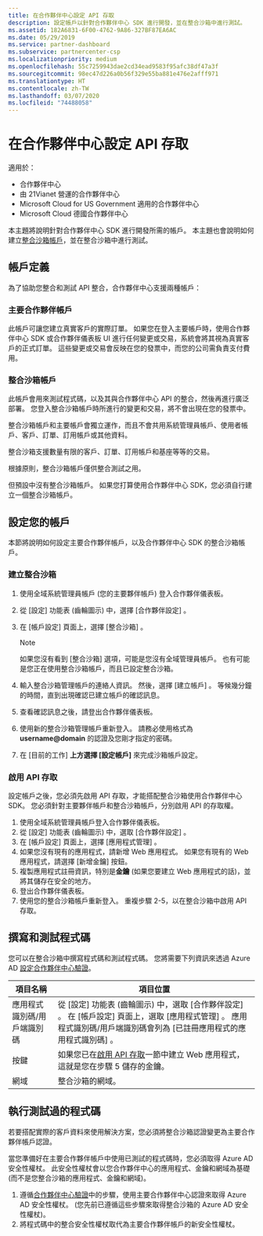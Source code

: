 ```yaml
---
title: 在合作夥伴中心設定 API 存取
description: 設定帳戶以針對合作夥伴中心 SDK 進行開發，並在整合沙箱中進行測試。
ms.assetid: 182A6831-6F00-4762-9A86-327BF87EA6AC
ms.date: 05/29/2019
ms.service: partner-dashboard
ms.subservice: partnercenter-csp
ms.localizationpriority: medium
ms.openlocfilehash: 55c7259943dae2cd34ead9583f95afc38df47a3f
ms.sourcegitcommit: 98ec47d226a0b56f329e55ba881e476e2afff971
ms.translationtype: HT
ms.contentlocale: zh-TW
ms.lasthandoff: 03/07/2020
ms.locfileid: "74488058"
---
```

# <a name="set-up-api-access-in-partner-center"></a>在合作夥伴中心設定 API 存取

適用於：

- 合作夥伴中心
- 由 21Vianet 營運的合作夥伴中心
- Microsoft Cloud for US Government 適用的合作夥伴中心
- Microsoft Cloud 德國合作夥伴中心

本主題將說明針對合作夥伴中心 SDK 進行開發所需的帳戶。 本主題也會說明如何建立[整合沙箱帳戶](#integration-sandbox-account)，並在整合沙箱中進行測試。

## <a name="account-definitions"></a>帳戶定義

為了協助您整合和測試 API 整合，合作夥伴中心支援兩種帳戶：

### <a name="primary-partner-account"></a>主要合作夥伴帳戶

此帳戶可讓您建立真實客戶的實際訂單。 如果您在登入主要帳戶時，使用合作夥伴中心 SDK 或合作夥伴儀表板 UI 進行任何變更或交易，系統會將其視為真實客戶的正式訂單。 這些變更或交易會反映在您的發票中，而您的公司需負責支付費用。

### <a name="integration-sandbox-account"></a>整合沙箱帳戶

此帳戶會用來測試程式碼，以及其與合作夥伴中心 API 的整合，然後再進行廣泛部署。 您登入整合沙箱帳戶時所進行的變更和交易，將不會出現在您的發票中。

整合沙箱帳戶和主要帳戶會獨立運作，而且不會共用系統管理員帳戶、使用者帳戶、客戶、訂單、訂用帳戶或其他資料。

整合沙箱支援數量有限的客戶、訂單、訂用帳戶和基座等等的交易。

根據原則，整合沙箱帳戶僅供整合測試之用。

但預設中沒有整合沙箱帳戶。 如果您打算使用合作夥伴中心 SDK，您必須自行建立一個整合沙箱帳戶。

## <a name="set-up-your-accounts"></a>設定您的帳戶

本節將說明如何設定主要合作夥伴帳戶，以及合作夥伴中心 SDK 的整合沙箱帳戶。

### <a name="create-an-integration-sandbox"></a>建立整合沙箱

1. 使用全域系統管理員帳戶 (您的主要夥伴帳戶) 登入合作夥伴儀表板。
2. 從 [設定]  功能表 (齒輪圖示) 中，選擇 [合作夥伴設定]  。
3. 在 [帳戶設定]  頁面上，選擇 [整合沙箱]  。

    >[!NOTE]
    >如果您沒有看到 [整合沙箱] 選項，可能是您沒有全域管理員帳戶。 也有可能是您正在使用整合沙箱帳戶，而且已設定整合沙箱。

4. 輸入整合沙箱管理帳戶的連絡人資訊。 然後，選擇 [建立帳戶]  。 等候幾分鐘的時間，直到出現確認已建立帳戶的確認訊息。
5. 查看確認訊息之後，請登出合作夥伴儀表板。
6. 使用新的整合沙箱管理帳戶重新登入。 請務必使用格式為 **username@domain** 的認證及您剛才指定的密碼。
7. 在 [目前的工作]  **上方選擇 [設定帳戶]** 來完成沙箱帳戶設定。

### <a name="enable-api-access"></a>啟用 API 存取

設定帳戶之後，您必須先啟用 API 存取，才能搭配整合沙箱使用合作夥伴中心 SDK。 您必須針對主要夥伴帳戶和整合沙箱帳戶，分別啟用 API 的存取權。

1. 使用全域系統管理員帳戶登入合作夥伴儀表板。
2. 從 [設定]  功能表 (齒輪圖示) 中，選取 [合作夥伴設定]  。
3. 在 [帳戶設定]  頁面上，選擇 [應用程式管理]  。
4. 如果您沒有現有的應用程式，請新增 Web 應用程式。 如果您有現有的 Web 應用程式，請選擇 [新增金鑰]  按鈕。
5. 複製應用程式註冊資訊，特別是**金鑰** (如果您要建立 Web 應用程式的話)，並將其儲存在安全的地方。
6. 登出合作夥伴儀表板。
7. 使用您的整合沙箱帳戶重新登入。 重複步驟 2-5，以在整合沙箱中啟用 API 存取。

## <a name="write-and-test-code"></a>撰寫和測試程式碼

您可以在整合沙箱中撰寫程式碼和測試程式碼。 您將需要下列資訊來透過 Azure AD [設定合作夥伴中心驗證](partner-center-authentication.md)。

| 項目名稱 | 項目位置 |
| --------- | ------------- |
| 應用程式識別碼/用戶端識別碼 | 從 [設定]  功能表 (齒輪圖示) 中，選取 [合作夥伴設定]  。 在 [帳戶設定]  頁面上，選取 [應用程式管理]  。 應用程式識別碼/用戶端識別碼會列為 [已註冊應用程式的應用程式識別碼]  。 |
| 按鍵 | 如果您已在[啟用 API 存取](#enable-api-access)一節中建立 Web 應用程式，這就是您在步驟 5 儲存的金鑰。 |
| 網域 | 整合沙箱的網域。 |

## <a name="run-tested-code"></a>執行測試過的程式碼

若要搭配實際的客戶資料來使用解決方案，您必須將整合沙箱認證變更為主要合作夥伴帳戶認證。

當您準備好在主要合作夥伴帳戶中使用已測試的程式碼時，您必須取得 Azure AD 安全性權杖。 此安全性權杖會以您合作夥伴中心的應用程式、金鑰和網域為基礎 (而不是您整合沙箱的應用程式、金鑰和網域)。

1. 遵循[合作夥伴中心驗證](partner-center-authentication.md)中的步驟，使用主要合作夥伴中心認證來取得 Azure AD 安全性權杖。 (您先前已遵循這些步驟來取得整合沙箱的 Azure AD 安全性權杖)。
2. 將程式碼中的整合安全性權杖取代為主要合作夥伴帳戶的新安全性權杖。